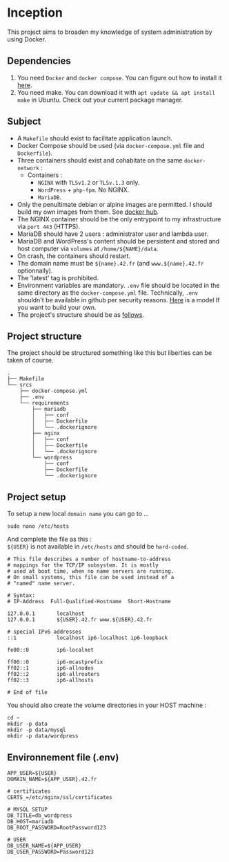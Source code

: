 
# Inception

This project aims to broaden my knowledge of system administration by using Docker.

## Dependencies

1. You need `Docker` and `docker compose`. You can figure out how to install it [here](https://docs.docker.com/engine/install/ubuntu/#install-using-the-repository).
2. You need make. You can download it with `apt update && apt install make` in Ubuntu. Check out your current package manager.

## Subject

- A `Makefile` should exist to facilitate application launch.
- Docker Compose should be used (via `docker-compose.yml` file and `Dockerfile`).
- Three containers should exist and cohabitate on the same `docker-network` :
    - Containers :
        - `NGINX` with `TLSv1.2` or `TLSv.1.3` only.
        - `WordPress` + `php-fpm`. No NGINX.
        - `MariaDB`.
- Only the penultimate debian or alpine images are permitted. I should build my own images from them. See [docker hub](https://hub.docker.com/).
- The NGINX container should be the only entrypoint to my infrastructure via `port 443` (HTTPS).
- MariaDB should have 2 users : administrator user and lambda user.
- MariaDB and WordPress's content should be persistent and stored and host computer via `volumes` at `/home/${NAME}/data`.
- On crash, the containers should restart.
- The domain name must be `${name}.42.fr` (and `www.${name}.42.fr` optionnally).
- The 'latest' tag is prohibited.
- Environment variables are mandatory. `.env` file should be located in the same directory as the `docker-compose.yml` file. Technically, `.env` shouldn't be available in github per security reasons. [Here](#environnement-file-env) is a model If you want to build your own.
- The project's structure should be as [follows](#project-structure).

## Project structure

The project should be structured something like this but liberties can be taken of course.

```
.
├── Makefile
└── srcs
    ├── docker-compose.yml
    ├── .env
    └── requirements
        ├── mariadb
        │   ├── conf
        │   ├── Dockerfile
        │   └── .dockerignore
        ├── nginx
        │   ├── conf
        │   ├── Dockerfile
        │   └── .dockerignore
        └── wordpress
            ├── conf
            ├── Dockerfile
            └── .dockerignore
```

## Project setup

To setup a new local `domain name` you can go to ...

```sudo nano /etc/hosts```

And complete the file as this :     
`${USER}` is not available in `/etc/hosts` and should be `hard-coded`.

```
# This file describes a number of hostname-to-address
# mappings for the TCP/IP subsystem. It is mostly
# used at boot time, when no name servers are running.
# On small systems, this file can be used instead of a
# "named" name server.

# Syntax:
# IP-Address  Full-Qualified-Hostname  Short-Hostname

127.0.0.1       localhost
127.0.0.1       ${USER}.42.fr www.${USER}.42.fr

# special IPv6 addresses
::1             localhost ip6-localhost ip6-loopback

fe00::0         ip6-localnet

ff00::0         ip6-mcastprefix
ff02::1         ip6-allnodes
ff02::2         ip6-allrouters
ff02::3         ip6-allhosts

# End of file
```

You should also create the volume directories in your HOST machine :

```
cd ~
mkdir -p data
mkdir -p data/mysql
mkdir -p data/wordpress
```

## Environnement file (.env)

```
APP_USER=${USER}
DOMAIN_NAME=${APP_USER}.42.fr

# certificates
CERTS_=/etc/nginx/ssl/certificates

# MYSQL SETUP
DB_TITLE=db_wordpress
DB_HOST=mariadb
DB_ROOT_PASSWORD=RootPassword123

# USER
DB_USER_NAME=${APP_USER}
DB_USER_PASSWORD=Password123
```
